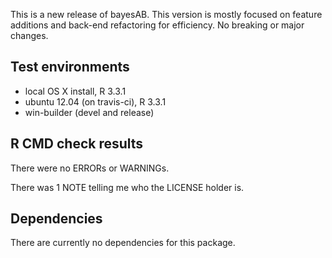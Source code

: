 This is a new release of bayesAB. This version is mostly focused on feature additions and back-end refactoring for efficiency. No breaking or major changes.

## Test environments
- local OS X install, R 3.3.1
- ubuntu 12.04 (on travis-ci), R 3.3.1
- win-builder (devel and release)

## R CMD check results
There were no ERRORs or WARNINGs.

There was 1 NOTE telling me who the LICENSE holder is.

## Dependencies
There are currently no dependencies for this package.

